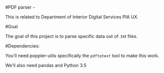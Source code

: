#PDF parser - 

This is related to Department of Interior Digital Services PIA UX.

#Goal

The goal of this project is to parse specific data out of .txt files.

#Dependencies:

You'll need poppler-utils specifically the `pdftotext` tool to make this work.

We'll also need pandas and Python 3.5


